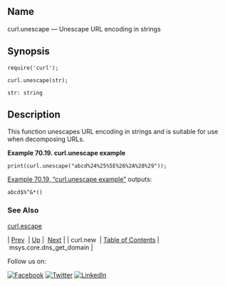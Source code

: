 <a name="lua.ref.curl.unescape"></a>
## Name

curl.unescape — Unescape URL encoding in strings

<a name="idp15677040"></a>
## Synopsis

`require('curl');`

`curl.unescape(str);`

`str: string`<a name="idp15680720"></a>
## Description

This function unescapes URL encoding in strings and is suitable for use when decomposing URLs.

<a name="lua.ref.curl.unescape.example"></a>

**Example 70.19. curl.unescape example**

`print(curl.unescape("abcd%24%25%5E%26%2A%28%29"));`

[Example 70.19, “curl.unescape example”](lua.ref.curl.unescape.php#lua.ref.curl.unescape.example "Example 70.19. curl.unescape example") outputs:

`abcd$%^&*()`<a name="idp15686032"></a>
### See Also

[curl.escape](lua.ref.curl.escape.php "curl.escape")

| [Prev](lua.ref.curl.new.php)  | [Up](lua.function.details.php) |  [Next](lua.ref.msys.core.dns_get_domain.php) |
| curl.new  | [Table of Contents](index.php) |  msys.core.dns_get_domain |

Follow us on:

[![Facebook](https://support.messagesystems.com/images/icon-facebook.png)](http://www.facebook.com/messagesystems) [![Twitter](https://support.messagesystems.com/images/icon-twitter.png)](http://twitter.com/#!/MessageSystems) [![LinkedIn](https://support.messagesystems.com/images/icon-linkedin.png)](http://www.linkedin.com/company/message-systems)